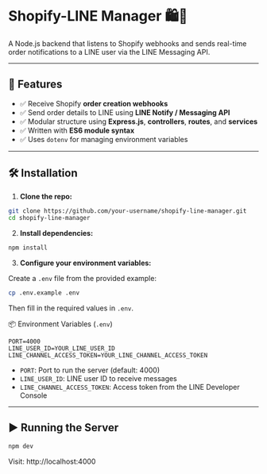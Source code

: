 # Shopify-LINE Manager 🛍️📲

A Node.js backend that listens to Shopify webhooks and sends real-time order notifications to a LINE user via the LINE Messaging API.

---

## 🚀 Features

- ✅ Receive Shopify **order creation webhooks**
- ✅ Send order details to LINE using **LINE Notify / Messaging API**
- ✅ Modular structure using **Express.js**, **controllers**, **routes**, and **services**
- ✅ Written with **ES6 module syntax**
- ✅ Uses `dotenv` for managing environment variables

---

## 🛠️ Installation

1. **Clone the repo:**

```bash
git clone https://github.com/your-username/shopify-line-manager.git
cd shopify-line-manager
```

2. **Install dependencies:**

```bash
npm install
```

3. **Configure your environment variables:**

Create a `.env` file from the provided example:

```bash
cp .env.example .env
```

Then fill in the required values in `.env`.

📦 Environment Variables (`.env`)

```env
PORT=4000
LINE_USER_ID=YOUR_LINE_USER_ID
LINE_CHANNEL_ACCESS_TOKEN=YOUR_LINE_CHANNEL_ACCESS_TOKEN
```

- `PORT`: Port to run the server (default: 4000)
- `LINE_USER_ID`: LINE user ID to receive messages
- `LINE_CHANNEL_ACCESS_TOKEN`: Access token from the LINE Developer Console

---

## ▶️ Running the Server

```bash
npm dev
```

Visit: http://localhost:4000



